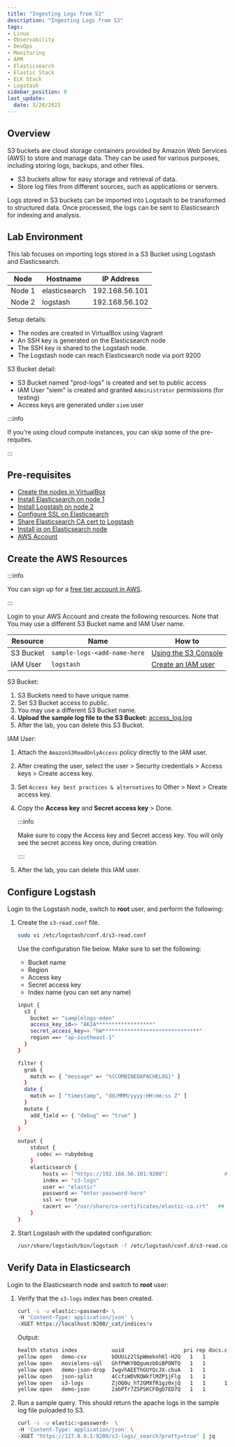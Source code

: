 ```yaml
---
title: "Ingesting Logs from S3"
description: "Ingesting Logs from S3"
tags: 
- Linux
- Observability
- DevOps
- Monitoring 
- APM
- Elasticsearch
- Elastic Stack
- ELK Stack
- Logstash
sidebar_position: 8
last_update:
  date: 3/28/2023
---
```


## Overview

S3 buckets are cloud storage containers provided by Amazon Web Services (AWS) to store and manage data. They can be used for various purposes, including storing logs, backups, and other files.

- S3 buckets allow for easy storage and retrieval of data.
- Store log files from different sources, such as applications or servers.

Logs stored in S3 buckets can be imported into Logstash to be transformed to structured data. Once processed, the logs can be sent to Elasticsearch for indexing and analysis.

## Lab Environment 

This lab focuses on importing logs stored in a S3 Bucket using Logstash and Elasticsearch.

| Node    | Hostname       | IP Address       | 
|---------|----------------|------------------|
| Node 1  | elasticsearch  |  192.168.56.101  |
| Node 2  | logstash       |  192.168.56.102 |

Setup details:

- The nodes are created in VirtualBox using Vagrant
- An SSH key is generated on the Elasticsearch node
- The SSH key is shared to the Logstash node.
- The Logstash node can reach Elasticsearch node via port 9200 

S3 Bucket detail:

- S3 Bucket named "prod-logs" is created and set to public access 
- IAM User "siem" is created and granted `Administrator` permissions (for testing)
- Access keys are generated under `siem` user

:::info

If you're using cloud compute instances, you can skip some of the pre-requites.

:::


## Pre-requisites 

- [Create the nodes in VirtualBox](/docs/018-Observability/020-Elastic-Stack/002-Setting-up/001-Using-Vagrant-and-VirtualBox.md#setup-the-virtual-machines)
- [Install Elasticsearch on node 1](/docs/018-Observability/020-Elastic-Stack/002-Setting-up/001-Using-Vagrant-and-VirtualBox.md#install-elasticsearch-817)
- [Install Logstash on node 2](/docs/018-Observability/020-Elastic-Stack/006-Logstash/001-Installing-Logstash.md)
- [Configure SSL on Elasticsearch](/docs/018-Observability/020-Elastic-Stack/002-Setting-up/003-SSL-Configuration.md)
- [Share Elasticsearch CA cert to Logstash](/docs/018-Observability/020-Elastic-Stack/002-Setting-up/001-Using-Vagrant-and-VirtualBox.md#share-the-certificate-to-other-vms-optional)
- [Install jq on Elasticsearch node](https://www.scaler.com/topics/linux-jq/)
- [AWS Account](https://aws.amazon.com/free/free-tier-faqs/?p=ft&z=subnav&loc=5&refid=f42fef03-b1e6-4841-b001-c44b4eccaf41)

## Create the AWS Resources 

:::info 

You can sign up for a [free tier account in AWS](https://signin.aws.amazon.com/signup?request_type=register).

:::

Login to your AWS Account and create the following resources. Note that 
You may use a different S3 Bucket name and IAM User name.

| Resource  | Name                          | How to                    |
|-----------|-------------------------------|---------------------------|
| S3 Bucket | `sample-logs-<add-name-here`  | [Using the S3 Console](https://docs.aws.amazon.com/AmazonS3/latest/userguide/create-bucket-overview.html)  |
| IAM User  | `logstash`                    | [Create an IAM user](https://docs.aws.amazon.com/IAM/latest/UserGuide/id_users_create.html) |

S3 Bucket:

1. S3 Buckets need to have unique name. 
2. Set S3 Bucket access to public.
3. You may use a different S3 Bucket name.
4. **Upload the sample log file to the S3 Bucket:** [access_log.log](@site/assets/elastic-stack/sample-logs/access_log.log)
5. After the lab, you can delete this S3 Bucket.

IAM User:

1. Attach the `AmazonS3ReadOnlyAccess` policy directly to the IAM user.
2. After creating the user, select the user > Security credentials > Access keys > Create access key.
3. Set `Access key best practices & alternatives` to Other > Next > Create access key.
4. Copy the **Access key** and **Secret access key** > Done.

    :::info 

    Make sure to copy the Access key and Secret access key. 
    You will only see the secret access key once, during creation.

    ::::

5. After the lab, you can delete this IAM user.


## Configure Logstash 

Login to the Logstash node, switch to **root** user, and perform the following:

1. Create the `s3-read.conf` file.

    ```bash
    sudo vi /etc/logstash/conf.d/s3-read.conf
    ```

    Use the configuration file below. Make sure to set the following:

    - Bucket name
    - Region 
    - Access key
    - Secret access key
    - Index name (you can set any name)

    ```bash
    input {
      s3 {
        bucket => "samplelogs-eden"
        access_key_id=> "AKIA******************"
        secret_access_key=> "hW*******************************"
        region ==> "ap-southeast-1"
      }
    }

    filter {
      grok {
        match => { "message" => "%{COMBINEDAPACHELOG}" }
      }
      date {
        match => [ "timestamp", "dd/MMM/yyyy:HH:mm:ss Z" ]
      }
      mutate {
        add_field => { "debug" => "true" }
      }      
    }

    output {
        stdout {
          codec => rubydebug
        }
        elasticsearch {
            hosts => ["https://192.168.56.101:9200"]                  ## address of elasticsearch node
            index => "s3-logs"
            user => "elastic"
            password => "enter-password-here"
            ssl => true
            cacert => "/usr/share/ca-certificates/elastic-ca.crt"   ## Shared Elasticsearch CA certificate path
        }
    }
    ```

2. Start Logstash with the updated configuration:

    ```bash
    /usr/share/logstash/bin/logstash -f /etc/logstash/conf.d/s3-read.conf
    ```


## Verify Data in Elasticsearch

Login to the Elasticsearch node and switch to **root** user:

1. Verify that the `s3-logs` index has been created.

    ```bash
    curl -s -u elastic:<password> \
    -H 'Content-Type: application/json' \
    -XGET https://localhost:9200/_cat/indices?v
    ```

    Output:

    ```bash
    health status index           uuid                   pri rep docs.count docs.deleted store.size pri.store.size dataset.size
    yellow open   demo-csv        bOUUiz2lSpWmeknhKl-H2Q   1   1          4            0     18.6kb         18.6kb       18.6kb
    yellow open   movielens-sql   GhfPWKYBQgumzbDiBPONTQ   1   1       1682            0    282.8kb        282.8kb      282.8kb
    yellow open   demo-json-drop  IwgvhAEEThGUYQcJX-cbuA   1   1          3            0     24.1kb         24.1kb       24.1kb
    yellow open   json-split      4CcfiWDVRQWkflMZP1jFlg   1   1          5            0     16.7kb         16.7kb       16.7kb
    yellow open   s3-logs         ZjOQ0u_hT2GMXfR1gz0xjQ   1   1      12875            0       10mb           10mb         10mb
    yellow open   demo-json       2abPTr7ZSPSKCFOgD7ED7Q   1   1         10            0     49.1kb         49.1kb       49.1kb  
    ```    



2. Run a sample query. This should return the apache logs in the sample log file puloaded to S3.

    ```bash
    curl -s -u elastic:<password>  \
    -H 'Content-Type: application/json' \
    -XGET "https://127.0.0.1:9200/s3-logs/_search?pretty=true" | jq 
    ```
